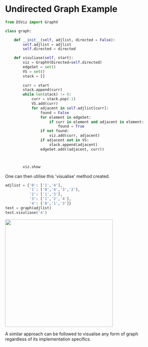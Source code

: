 # Undirected Graph Example

```python
from DSViz import GraphV

class graph:

    def __init__(self, adjlist, directed = False):
        self.adjlist = adjlist
        self.directed = directed

    def visuliase(self, start):
        viz = GraphV(Directed=self.directed)
        edgeSet = set()
        VS = set()
        stack = []
        
        curr = start
        stack.append(curr)
        while len(stack) != 0:
            curr = stack.pop(-1)
            VS.add(curr)
            for adjacent in self.adjlist[curr]:
                found = False
                for element in edgeSet:
                    if curr in element and adjacent in element:
                        found = True
                if not found:
                    viz.add(curr, adjacent)
                if adjacent not in VS:
                    stack.append(adjacent)
                edgeSet.add((adjacent, curr))



        viz.show
```

One can then utilise this 'visualise' method created.

```python
adjlist = {'0': ['1','4'],
           '1': ['0','4','3','2'],
           '2': ['1','3'],
           '3': ['1','2','4'],
           '4': ['0','1','3']}
test = graph(adjlist)
test.visuliase('4')
```


<img src ="https://github.com/IshMehta/DataStructureViz/blob/main/resources/GraphExample.jpg?raw=true" width="350"/>

A similar approach can be followed to visualise any form of graph regardless of its implementation specifics.
